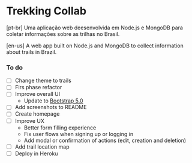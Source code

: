 # Trekking Collab

[pt-br] Uma aplicação web deesenvolvida em Node.js e MongoDB para coletar informações sobre as trilhas no Brasil.

[en-us] A web app built on Node.js and MongoDB to collect information about trails in Brazil.


### To do
- [ ] Change theme to trails
- [ ] Firs phase refactor
- [ ] Improve overall UI
  - Update to [Bootstrap 5.0](https://v5.getbootstrap.com/)
- [ ] Add screenshots to README
- [ ] Create homepage
- [ ] Improve UX
  - Better form filling experience
  - Fix user flows when signing up or logging in
  - Add modal or confirmation of actions (edit, creation and deletion)
- [ ] Add trail location map
- [ ] Deploy in Heroku
